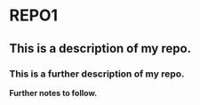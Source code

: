 # REPO1
## This is a description of my repo.
### This is a further description of my repo.

**Further notes to follow.**
